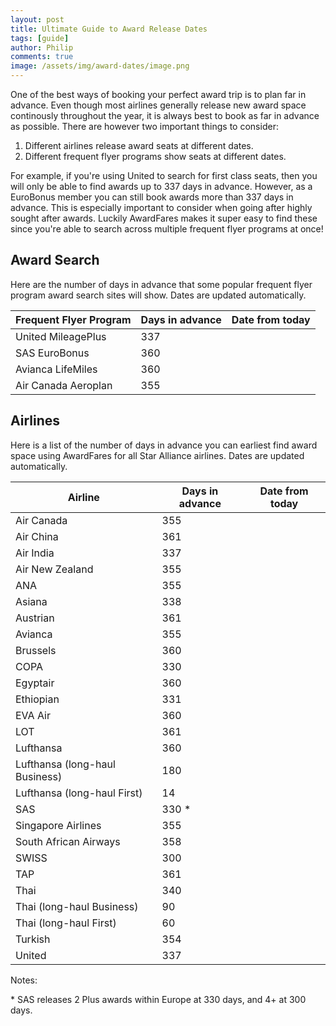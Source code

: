 ```yaml
---
layout: post
title: Ultimate Guide to Award Release Dates
tags: [guide]
author: Philip
comments: true
image: /assets/img/award-dates/image.png
---
```


One of the best ways of booking your perfect award trip is to plan far in advance. Even though most airlines generally release new award space continously throughout the year, it is always best to book as far in advance as possible. There are however two important things to consider:

1. Different airlines release award seats at different dates.
2. Different frequent flyer programs show seats at different dates.

For example, if you're using United to search for first class seats, then you will only be able to find awards up to 337 days in advance. However, as a EuroBonus member you can still book awards more than 337 days in advance. This is especially important to consider when going after highly sought after awards. Luckily AwardFares makes it super easy to find these since you're able to search across multiple frequent flyer programs at once!

## Award Search
Here are the number of days in advance that some popular frequent flyer program award search sites will show. Dates are updated automatically.

| Frequent Flyer Program | Days in advance | Date from today |
|------------------------|-----------------|-----------------|
| United MileagePlus     | 337             | <span></span>   |
| SAS EuroBonus          | 360             | <span></span>   |
| Avianca LifeMiles      | 360             | <span></span>   |
| Air Canada Aeroplan    | 355             | <span></span>   |


## Airlines
Here is a list of the number of days in advance you can earliest find award space using AwardFares for all Star Alliance airlines. Dates are updated automatically.

| Airline                        | Days in advance | Date from today |
|--------------------------------|-----------------|-----------------|
| Air Canada                     | 355             | <span></span>   |
| Air China                      | 361             | <span></span>   |
| Air India                      | 337             | <span></span>   |
| Air New Zealand                | 355             | <span></span>   |
| ANA                            | 355             | <span></span>   |
| Asiana                         | 338             | <span></span>   |
| Austrian                       | 361             | <span></span>   |
| Avianca                        | 355             | <span></span>   |
| Brussels                       | 360             | <span></span>   |
| COPA                           | 330             | <span></span>   |
| Egyptair                       | 360             | <span></span>   |
| Ethiopian                      | 331             | <span></span>   |
| EVA Air                        | 360             | <span></span>   |
| LOT                            | 361             | <span></span>   |
| Lufthansa                      | 360             | <span></span>   |
| Lufthansa (long-haul Business) | 180             | <span></span>   |
| Lufthansa (long-haul First)    | 14              | <span></span>   |
| SAS                            | 330 *           | <span></span>   |
| Singapore Airlines             | 355             | <span></span>   |
| South African Airways          | 358             | <span></span>   |
| SWISS                          | 300             | <span></span>   |
| TAP                            | 361             | <span></span>   |
| Thai                           | 340             | <span></span>   |
| Thai (long-haul Business)      | 90              | <span></span>   |
| Thai (long-haul First)         | 60              | <span></span>   |
| Turkish                        | 354             | <span></span>   |
| United                         | 337             | <span></span>   |

Notes:

\* SAS releases 2 Plus awards within Europe at 330 days, and 4+ at 300 days.

<script>
(function () {
  function pad(value) {
    return String(value).length == 1 ? '0' + value : value;
  }
  function calculateDateFromToday(i) {
    var date = new Date(new Date().getTime() + (i * 24 * 3600 * 1000));
    return [
      date.getFullYear(), 
      pad(date.getMonth()+1),
      pad(date.getDate())
    ].join('-');
  }
  // Automagically calculate "date from today" for each table row
  document.querySelectorAll('td span').forEach(function (el, i) {
    var days = el.parentNode.previousElementSibling.innerText.split(' ')[0];
    el.innerText = calculateDateFromToday(days);
  });
})();

</script>
